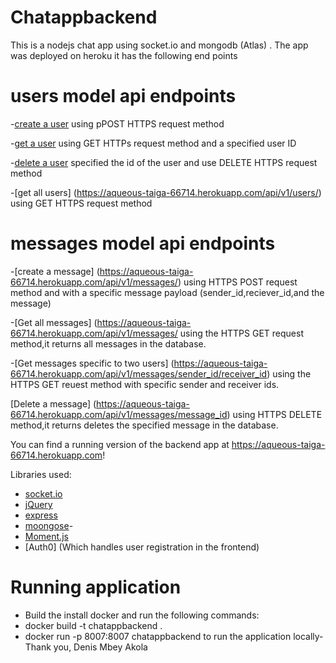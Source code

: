 # Chatappbackend
 

This is a nodejs chat app using socket.io and mongodb (Atlas) .
The  app was deployed on heroku  it has the following end points
# users model api endpoints
-[create a user](https://aqueous-taiga-66714.herokuapp.com/api/v1/users/) using pPOST HTTPS request method

-[get a user](https://aqueous-taiga-66714.herokuapp.com/api/v1/users/:id) using GET HTTPs request method and a specified user ID 

-[delete a user](https://aqueous-taiga-66714.herokuapp.com/api/v1/users/:id) specified the id of the user and use DELETE HTTPS request method

-[get all users] (https://aqueous-taiga-66714.herokuapp.com/api/v1/users/) using GET HTTPS request method

 # messages model api endpoints
 -[create a message] (https://aqueous-taiga-66714.herokuapp.com/api/v1/messages/) using HTTPS POST request method and  with a specific message payload (sender_id,reciever_id,and the message)

 -[Get all messages] (https://aqueous-taiga-66714.herokuapp.com/api/v1/messages/ using the HTTPS GET request method,it returns  all messages in the database.

 -[Get messages specific to two users] (https://aqueous-taiga-66714.herokuapp.com/api/v1/messages/sender_id/receiver_id) using the HTTPS GET reuest method with specific sender and receiver ids.

 [Delete a message] (https://aqueous-taiga-66714.herokuapp.com/api/v1/messages/message_id) using HTTPS DELETE method,it returns  deletes the specified message in the database. 
 

You can find a running version of the backend app at https://aqueous-taiga-66714.herokuapp.com!

Libraries used:

- [socket.io](https://github.com/socketio/socket.io)
- [jQuery](https://github.com/jquery/jquery)
- [express](https://github.com/expressjs/express)
- [moongose](https://aqueous-taiga-66714.herokuapp.com)- 
- [Moment.js](https://github.com/moment/moment)
- [Auth0] (Which handles user registration in the frontend)

# Running application
- Build the install docker and run the following commands:
- docker build -t chatappbackend .
- docker run -p 8007:8007 chatappbackend to run the application locally- 
Thank you,
Denis Mbey Akola
